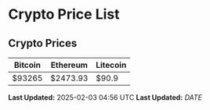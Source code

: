 # Crypto Price List

## Crypto Prices
| Bitcoin | Ethereum | Litecoin |
| ------- | -------- | -------- |
| $93265 | $2473.93 | $90.9 |
**Last Updated:** 2025-02-03 04:56 UTC
**Last Updated:** $DATE$
